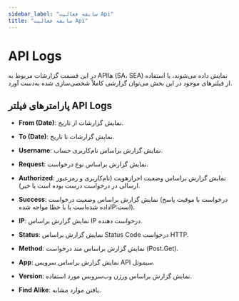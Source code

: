 ```yaml
---
sidebar_label: "سابقه فعالیت Api"
title: "سابقه فعالیت Api"
---
```



# API Logs


در این قسمت گزارشات مربوط به APIها (SA، SEA) نمایش داده می‌شوند، با استفاده از فیلترهای موجود در این بخش می‌توان گزارشی کاملاً شخصی‌سازی شده به‌دست آورد.


## پارامترهای فیلتر API Logs

- **From (Date)**: نمایش گزارشات از تاریخ.

- **To (Date)**: نمایش گزارشات تا تاریخ.

- **Username**: نمایش گزارش براساس نام‌کاربری حساب.

- **Request**: نمایش گزارش براساس نوع درخواست.

- **Authorized**: نمایش گزارش براساس وضعیت احرازهویت (نام‌کاربری و رمزعبور ارسالی در درخواست درست بوده است یا خیر).

- **Success**: نمایش گزارش براساس وضعیت درخواست (درخواست با موقیت پاسخ داده شده‌است یا با خطا مواجه شده‌IP:است).

- **IP**: نمایش گزارش براساس IP درخواست دهنده.

- **Status**: نمایش گزارش براساس Status Code درخواست HTTP.

- **Method**: نمایش گزارش براساس متد درخواست (Post،Get).

- **App**: نمایش گزارش براساس سرویس‌ API سیموتل.

- **Version**: نمایش گزارش براساس ورژن وب‌سرویس مورد استفاده.

- **Find Alike**: یافتن موارد مشابه.

